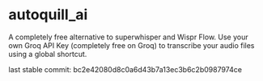# autoquill_ai

A completely free alternative to superwhisper and Wispr Flow. Use your own Groq API Key (completely free on Groq) to transcribe your audio files using a global shortcut.

last stable commit: bc2e42080d8c0a6d43b7a13ec3b6c2b0987974ce